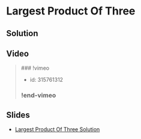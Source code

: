 
# Largest Product Of Three

## Solution


## Video

<blockquote>
### !vimeo

* id: 315761312

### !end-vimeo
</blockquote>



## Slides

* [Largest Product Of Three Solution](https://docs.google.com/a/hackreactor.com/presentation/d/1JEZ3iCb5eHKsc2E3rnYfJXmuUYDyWn8fV0d9pbv5L18/embed?start=false&loop=false&delayms=3000)

